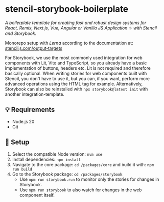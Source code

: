 # stencil-storybook-boilerplate

*A boilerplate template for creating fast and robust design systems for React, Remix, Next.js, Vue, Angular or Vanilla JS Application ✨ with Stencil and Storybook.*

Monorepo setup with *Lerna* according to the documentation
at: [stenciljs.com/output-targets](https://stenciljs.com/docs/output-targets)

For Storybook, we use the most commonly used integration for web components with Lit, Vite and TypeScript, so you
already have a basic implementation of buttons, headers etc. Lit is not required and therefore basically
optional. When writing stories for web components built with Stencil, you don't have to use it, but you can, if you
want, perform more advanced operations using the HTML tag for example.
Alternatively, Storybook can also be reinstalled with `npx storybook@latest init` with another integration-template.

## 💡 Requirements

- Node.js 20
- Git

## 🚀 Setup

1. Select the compatible Node version: `nvm use`
2. Install dependencies: `npm install`
3. Navigate to the core package: `cd /packages/core` and build it with: `npm run build`
4. Go to the Storybook package: `cd /packages/storybook`
    - Use `npm run storybook.run` to monitor only the stories for changes in Storybook.
    - Use `npm run storybook` to also watch for changes in the web component itself.
